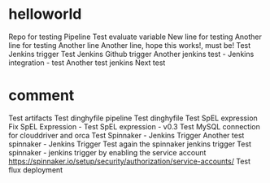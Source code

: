 # helloworld
Repo for testing Pipeline
Test evaluate variable
New line for testing
Another line for testing
Another line
Another line, hope this works!, must be!
Test Jenkins trigger
Test Jenkins Github trigger
Another jenkins test -
Jenkins integration - test
Another test jenkins
Next test
# comment
Test artifacts
Test dinghyfile pipeline
Test dinghyfile
Test SpEL expression
Fix SpEL Expression - 
Test SpEL expression - v0.3
Test MySQL connection for clouddriver and orca
Test Spinnaker - Jenkins Trigger
Another test spinnaker - Jenkins Trigger
Test again the spinnaker jenkins trigger
Test spinnaker - jenkins trigger by enabling the service account https://spinnaker.io/setup/security/authorization/service-accounts/
Test flux deployment
